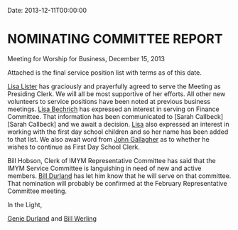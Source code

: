 Date: 2013-12-11T00:00:00

# NOMINATING COMMITTEE REPORT
Meeting for Worship for Business, December 15, 2013

Attached is the final service position list with terms as of this date.

[Lisa Lister][LisaLister] has graciously and prayerfully agreed to serve the 
Meeting as Presiding Clerk. We will all be most supportive of her efforts. 
All other new volunteers to service positions have been noted at previous 
business meetings. [Lisa Bechrich][LisaBechrich] has expressed an interest in 
serving on Finance Committee. That information has been communicated to 
[Sarah Callbeck][Sarah Callbeck] and we await a decision. [Lisa][LisaBechrich]
also expressed an interest in working with the first day school children and so 
her name has been added to that list. We also await word from 
[John Gallagher][JohnGallagher] as to whether he wishes to continue as First 
Day School Clerk. 

Bill Hobson, Clerk of IMYM Representative Committee has said that the IMYM 
Service Committee is languishing in need of new and active members. 
[Bill Durland][BillDurland] has let him know that he will serve on that 
committee. That nomination will probably be confirmed at the February 
Representative Committee meeting.

In the Light,

[Genie Durland][GenieDurland] and [Bill Werling][BillWerling]

[BillDurland]: /Friends/BillDurland
[BillWerling]: /Friends/BillWerling
[GenieDurland]: /Friends/GenieDurland
[JohnGallagher]: /Friends/JohnGallagher
[LisaBechrich]: /Friends/LisaBechrich
[LisaLister]: /Friends/LisaLister
[SarahCallbeck]: /Friends/SarahCallbeck
